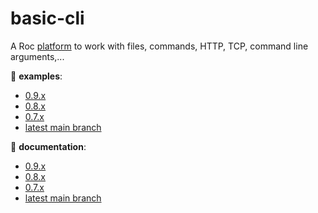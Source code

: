 # basic-cli

A Roc [platform](https://github.com/roc-lang/roc/wiki/Roc-concepts-explained#platform) to work with files, commands, HTTP, TCP, command line arguments,...

:eyes: **examples**:
  - [0.9.x](https://github.com/roc-lang/basic-cli/tree/0.9.0/examples)
  - [0.8.x](https://github.com/roc-lang/basic-cli/tree/0.8.1/examples)
  - [0.7.x](https://github.com/roc-lang/basic-cli/tree/0.7.1/examples)
  - [latest main branch](https://github.com/roc-lang/basic-cli/tree/main/examples)

:book: **documentation**:
  - [0.9.x](https://www.roc-lang.org/packages/basic-cli/0.9.0)
  - [0.8.x](https://www.roc-lang.org/packages/basic-cli/0.8.1)
  - [0.7.x](https://www.roc-lang.org/packages/basic-cli/0.7.1)
  - [latest main branch](https://www.roc-lang.org/packages/basic-cli)

